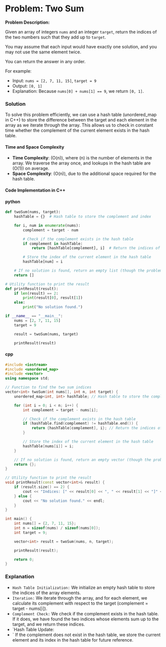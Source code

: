 # Problem: Two Sum

**Problem Description:**

Given an array of integers `nums` and an integer `target`, return the indices of the two numbers such that they add up to `target`.

You may assume that each input would have exactly one solution, and you may not use the same element twice.

You can return the answer in any order.

For example:

- Input: `nums = [2, 7, 11, 15]`, `target = 9`
- Output: `[0, 1]`
- Explanation: Because `nums[0] + nums[1] == 9`, we return `[0, 1]`.

### Solution

To solve this problem efficiently, we can use a hash table (unordered_map in C++) to store the difference between the target and each element in the array as we iterate through the array. This allows us to check in constant time whether the complement of the current element exists in the hash table.

#### Time and Space Complexity

- **Time Complexity**: \(O(n)\), where \(n\) is the number of elements in the array. We traverse the array once, and lookups in the hash table are \(O(1)\) on average.
- **Space Complexity**: \(O(n)\), due to the additional space required for the hash table.

#### Code Implementation in C++

#### python

```python
def twoSum(nums, target):
    hashTable = {}  # Hash table to store the complement and index

    for i, num in enumerate(nums):
        complement = target - num

        # Check if the complement exists in the hash table
        if complement in hashTable:
            return [hashTable[complement], i]  # Return the indices of the two numbers

        # Store the index of the current element in the hash table
        hashTable[num] = i

    # If no solution is found, return an empty list (though the problem guarantees a solution)
    return []

# Utility function to print the result
def printResult(result):
    if len(result) == 2:
        print(result[0], result[1])
    else:
        print("No solution found.")

if __name__ == "__main__":
    nums = [2, 7, 11, 15]
    target = 9

    result = twoSum(nums, target)

    printResult(result)

```

#### cpp

```cpp
#include <iostream>
#include <unordered_map>
#include <vector>
using namespace std;

// Function to find the two sum indices
vector<int> twoSum(int nums[], int n, int target) {
    unordered_map<int, int> hashTable; // Hash table to store the complement and index

    for (int i = 0; i < n; i++) {
        int complement = target - nums[i];

        // Check if the complement exists in the hash table
        if (hashTable.find(complement) != hashTable.end()) {
            return {hashTable[complement], i}; // Return the indices of the two numbers
        }

        // Store the index of the current element in the hash table
        hashTable[nums[i]] = i;
    }

    // If no solution is found, return an empty vector (though the problem guarantees a solution)
    return {};
}

// Utility function to print the result
void printResult(const vector<int>& result) {
    if (result.size() == 2) {
        cout << "Indices: [" << result[0] << ", " << result[1] << "]" << endl;
    } else {
        cout << "No solution found." << endl;
    }
}

int main() {
    int nums[] = {2, 7, 11, 15};
    int n = sizeof(nums) / sizeof(nums[0]);
    int target = 9;

    vector<int> result = twoSum(nums, n, target);

    printResult(result);

    return 0;
}

```

### Explanation

- `Hash Table Initialization:` We initialize an empty hash table to store the indices of the array elements.
- `Iteration:` We iterate through the array, and for each element, we calculate its complement with respect to the target (complement = target - nums[i]).
- `Complement Check:` We check if the complement exists in the hash table. If it does, we have found the two indices whose elements sum up to the target, and we return these indices.
- `Hash Table Update:
- ` If the complement does not exist in the hash table, we store the current element and its index in the hash table for future reference.
